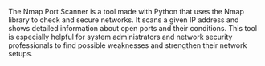 The Nmap Port Scanner is a tool made with Python that uses the Nmap library to check and secure networks. It scans a given IP address and shows detailed information about open ports and their conditions. This tool is especially helpful for system administrators and network security professionals to find possible weaknesses and strengthen their network setups.
